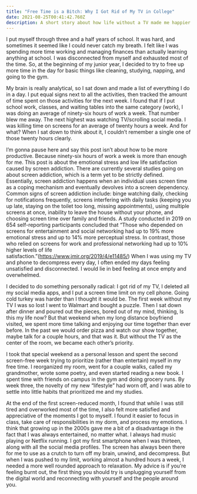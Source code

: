```yaml
---
title: "Free Time is a Bitch: Why I Got Rid of My TV in College"
date: 2021-08-25T00:41:42.760Z
description: A short story about how life without a TV made me happier.
---
```

<!--StartFragment-->

I put myself through three and a half years of school. It was hard, and sometimes it seemed like I could never catch my breath. I felt like I was spending more time working and managing finances than actually learning anything at school. I was disconnected from myself and exhausted most of the time. So, at the beginning of my junior year, I decided to try to free up more time in the day for basic things like cleaning, studying, napping, and going to the gym. 

My brain is really analytical, so I sat down and made a list of everything I do in a day. I put equal signs next to all the activities, then tracked the amount of time spent on those activities for the next week. I found that if I put school work, classes, and waiting tables into the same category (work), I was doing an average of ninety-six hours of work a week. That number blew me away. The next highest was watching TV/scrolling social media. I was killing time on screens for an average of twenty hours a week. And for what? When I sat down to think about it, I couldn’t remember a single one of those twenty hours clearly. 

I’m gonna pause here and say this post isn’t about how to be more productive. Because ninety-six hours of work a week is more than enough for me. This post is about the emotional stress and low life satisfaction caused by screen addiction. There are currently several studies going on about screen addiction, which is a term yet to be strictly defined. Essentially, screen addiction happens when an individual uses screen time as a coping mechanism and eventually devolves into a screen dependency. Common signs of screen addiction include: binge watching daily, checking for notifications frequently, screens interfering with daily tasks (keeping you up late, staying on the toilet too long, missing appointments), using multiple screens at once, inability to leave the house without your phone, and choosing screen time over family and friends. A study [](https://www.jmir.org/2019/4/e11485/)conducted in 2019 on 654 self-reporting participants concluded that “Those who depended on screens for entertainment and social networking had up to 19% more emotional stress and up to 14% more perceptual stress. In contrast, those who relied on screens for work and professional networking had up to 10% higher levels of life satisfaction.”(<https://www.jmir.org/2019/4/e11485/>) When I was using my TV and phone to decompress every day, I often ended my days feeling unsatisfied and disconnected. I would lie in bed feeling at once empty and overwhelmed. 

I decided to do something personally radical: I got rid of my TV, I deleted all my social media apps, and I put a screen time limit on my cell phone. Going cold turkey was harder than I thought it would be. The first week without my TV I was so lost I went to Walmart and bought a puzzle. Then I sat down after dinner and poured out the pieces, bored out of my mind, thinking, Is this my life now? But that weekend when my long distance boyfriend visited, we spent more time talking and enjoying our time together than ever before. In the past we would order pizza and watch our show together, maybe talk for a couple hours, and that was it. But without the TV as the center of the room, we became each other’s priority. 

I took that special weekend as a personal lesson and spent the second screen-free week trying to prioritize (rather than entertain) myself in my free time. I reorganized my room, went for a couple walks, called my grandmother, wrote some poetry, and even started reading a new book. I spent time with friends on campus in the gym and doing grocery runs. By week three, the novelty of my new “lifestyle” had worn off, and I was able to settle into little habits that prioritized me and my studies. 

At the end of the first screen-reduced month, I found that while I was still tired and overworked most of the time, I also felt more satisfied and appreciative of the moments I got to myself. I found it easier to focus in class, take care of responsibilities in my dorm, and process my emotions. I think that growing up in the 2000s gave me a bit of a disadvantage in the fact that I was always entertained, no matter what. I always had music playing or Netflix running. I got my first smartphone when I was thirteen, along with all the social media profiles. The screen has always been there for me to use as a crutch to turn off my brain, unwind, and decompress. But when I was pushed to my limit, working almost a hundred hours a week, I needed a more well rounded approach to relaxation. My advice is if you’re feeling burnt out, the first thing you should try is unplugging yourself from the digital world and reconnecting with yourself and the people around you. 



<!--EndFragment-->